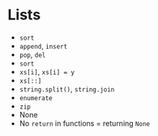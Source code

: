# Lists

* `sort`
* `append`, `insert`
* `pop`, `del`
* `sort`
* `xs[i]`, `xs[i] = y`
* `xs[::]`
* `string.split()`, `string.join`
* `enumerate`
* `zip`
* None
* No `return` in functions = returning `None`
